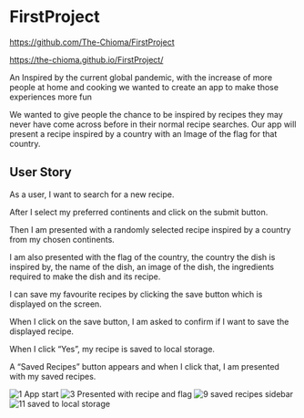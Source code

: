 # FirstProject
https://github.com/The-Chioma/FirstProject

https://the-chioma.github.io/FirstProject/

An Inspired by the current global pandemic, with the increase of more people at home and cooking we wanted to create an app to make those experiences more fun

We wanted to give people the chance to be inspired by recipes they may never have come across before in their normal recipe searches.  Our app will present a recipe inspired by a country with an Image of the flag for that country.

## User Story
As a user, I want to search for a new recipe.

After I select my preferred continents and click on the submit button.

Then I am presented with a randomly selected recipe inspired by a country from my chosen continents.

I am also presented with the flag of the country, the country the dish is inspired by, the name of the dish, an image of the dish, the ingredients required to make the dish and its recipe.

I can save my favourite recipes by clicking the save button which is displayed on the screen.

When I click on the save button, I am asked to confirm if I want to save the displayed recipe.

When I click “Yes”, my recipe is saved to local storage.

A “Saved Recipes” button appears and when I click that, I am presented with my saved recipes.



![1   App start](https://user-images.githubusercontent.com/67834752/101903424-2d93b280-3bac-11eb-88ee-fc24b32ef02c.png)
![3   Presented with recipe and flag ](https://user-images.githubusercontent.com/67834752/101903462-3ab0a180-3bac-11eb-914a-30c3c0fd54a5.png)
![9  saved recipes sidebar](https://user-images.githubusercontent.com/67834752/101903482-42704600-3bac-11eb-8f0a-a2f7e79b0163.png)
![11  saved to local storage ](https://user-images.githubusercontent.com/67834752/101903493-4734fa00-3bac-11eb-8fb3-fed9cdf1b785.png)


